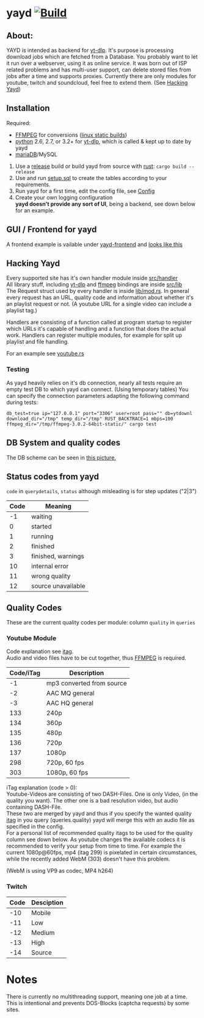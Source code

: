 # yayd [![Build](https://github.com/0xpr03/yayd/actions/workflows/build.yml/badge.svg)](https://github.com/0xpr03/yayd/actions/workflows/build.yml)

## About:  
YAYD is intended as backend for [yt-dlp]. It's purpose is processing download jobs which are fetched from a Database. You probably want to
let it run over a webserver, using it as online service.
It was born out of ISP related problems and has multi-user support, can delete stored files from jobs after a time and supports proxies.
Currently there are only modules for youtube, twitch and soundcloud, feel free to extend them. (See [Hacking Yayd](#hacking-yayd))

## Installation

Required:  
* [FFMPEG] for conversions ([linux static builds](https://www.johnvansickle.com/ffmpeg/))
* [python] 2.6, 2.7, or 3.2+ for [yt-dlp], which is called & kept up to date by yayd
* [mariaDB]/MySQL

1. Use a [release] build or build yayd from source with [rust]: `cargo build --release`
2. Use and run [setup.sql] to create the tables according to your requirements.
3. Run yayd for a first time, edit the config file, see [Config](config.md)
4. Create your own logging configuration  
**yayd doesn't provide any sort of UI**, being a backend, see down below for an example.

## GUI / Frontend for yayd

A frontend example is vailable under [yayd-frontend] and [looks like this](docs/yayd_gui.png)

## Hacking Yayd

Every supported site has it's own handler module inside [src/handler](src/handler/)  
All library stuff, including [yt-dlp] and [ffmpeg] bindings are inside [src/lib](src/lib/)  
The Request struct used by every handler is inside [lib/mod.rs](src/lib/mod.rs#L36).
In general every request has an URL, quality code and information about whether it's an playlist request or not.
(A youtube URL for a single video can include a playlist tag.)

Handlers are consisting of a function called at program startup to register which URLs it's capable of handling
and a function that does the actual work. Handlers can register multiple modules, for example for split up playlist and file handling.

For an example see [youtube.rs](src/handler/youtube.rs)

### Testing

As yayd heavily relies on it's db connection, nearly all tests require an empty test DB to which yayd can connect. (Using temporary tables)
You can specify the connection parameters adapting the following command during tests:
```
db_test=true ip="127.0.0.1" port="3306" user=root pass="" db=ytdownl download_dir="/tmp" temp_dir="/tmp" RUST_BACKTRACE=1 mbps=100 ffmpeg_dir="/tmp/ffmpeg-3.0.2-64bit-static/" cargo test
```

## DB System and quality codes

The DB scheme can be seen in [this picture.](docs/rdm.svg)

## Status codes from yayd
`code` in `querydetails`, `status` although misleading is for step updates ("2|3")

| Code | Meaning |
|---|---|
| -1 | waiting |
| 0 | started |
| 1 | running |
| 2 | finished |
| 3 | finished, warnings |
| 10 | internal error |
| 11 | wrong quality |
| 12 | source unavailable |

## Quality Codes

These are the current quality codes per module:
column `quality` in `queries`

### Youtube Module

Code explanation see [itag](https://en.wikipedia.org/wiki/YouTube#Quality_and_formats).  
Audio and video files have to be cut together, thus [FFMPEG] is required.

| Code/iTag | Description |
| --- | --- |
| -1 | mp3 converted from source |
| -2 | AAC MQ general |
| -3 | AAC HQ general |
| 133 | 240p |
| 134 | 360p |
| 135 | 480p |
| 136 | 720p |
| 137 | 1080p |
| 298 | 720p, 60 fps |
| 303 | 1080p, 60 fps |

iTag explanation (code > 0):  
Youtube-Videos are consisting of two DASH-Files. One is only Video, (in the quality you want).
The other one is a bad resolution video, but audio containing DASH-File.  
These two are merged by yayd and thus if you specify the wanted quality [itag] in you query (queries.quality) 
yayd will merge this with an audio file as specified in the config.  
For a personal list of recommended quality itags to be used for the quality column see down below.
As youtube changes the available codecs it is recommended to verify your setup from time to time.
For example the current 1080p@60fps, mp4 (itag 299) is pixelated in certain circumstances, while the recently added
WebM (303) doesn't have this problem.  
  
(WebM is using VP9 as codec, MP4 h264)

### Twitch

| Code | Desciption |
| --- | --- |
| -10 | Mobile |
| -11 | Low |
| -12 | Medium |
| -13 | High |
| -14 | Source |

# Notes

There is currently no multithreading support, meaning one job at a time. This is intentional and prevents DOS-Blocks (captcha requests) by some sites.

   [yt-dlp]: <https://github.com/yt-dlp/yt-dlp>
   [FFMPEG]: <http://ffmpeg.org/>
   [mariadb]: <https://mariadb.org/>
   [rust]: <http://rust-lang.org/>
   [yayd-frontend]: <https://github.com/0xpr03/yayd-frontend>
   [release]: <https://github.com/0xpr03/yayd/releases>
   [setup.sql]: <setup.sql>
   [itag]: <https://en.wikipedia.org/wiki/YouTube#Quality_and_formats>
   [python]: <https://www.python.org/>
